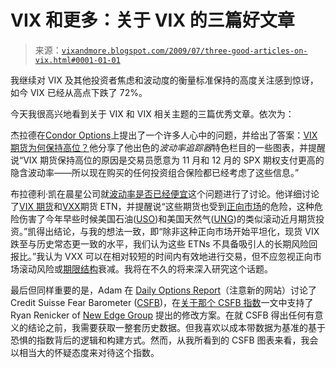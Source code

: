 <!--yml

类别：未分类

日期：2024-05-18 17:35:58

-->

# VIX 和更多：关于 VIX 的三篇好文章

> 来源：[`vixandmore.blogspot.com/2009/07/three-good-articles-on-vix.html#0001-01-01`](http://vixandmore.blogspot.com/2009/07/three-good-articles-on-vix.html#0001-01-01)

我继续对 VIX 及其他投资者焦虑和波动度的衡量标准保持的高度关注感到惊讶，如今 VIX 已经从高点下跌了 72%。

今天我很高兴地看到关于 VIX 和 VIX 相关主题的三篇优秀文章。依次为：

杰拉德在[Condor Options](http://www.condoroptions.com/)上提出了一个许多人心中的问题，并给出了答案：[VIX 期货为何保持高位？](http://www.condoroptions.com/index.php/market-commentary/why-do-vix-futures-remain-high/)他分享了他出色的*波动率追踪器*特色栏目的一些图表，并提醒说“VIX 期货保持高位的原因是交易员愿意为 11 月和 12 月的 SPX 期权支付更高的隐含波动率——所以现在购买的任何投资组合保险都已经考虑了这些信息。”

布拉德利·凯在晨星公司就[波动率是否已经便宜](http://news.morningstar.com/articlenet/article.aspx?id=301375&pgid=rss)这个问题进行了讨论。他详细讨论了[VIX 期货](http://vixandmore.blogspot.com/search/label/VIX%20futures)和[VXX](http://vixandmore.blogspot.com/search/label/VXX)期货 ETN，并提醒说“这些期货也受到[正向市场](http://vixandmore.blogspot.com/search/label/contango)的危险，这种危险伤害了今年早些时候美国石油([USO](http://vixandmore.blogspot.com/search/label/USO))和美国天然气([UNG](http://vixandmore.blogspot.com/search/label/UNG))的类似滚动近月期货投资。”凯得出结论，与我的想法一致，即“除非这种正向市场开始平坦化，现货 VIX 跌至与历史常态更一致的水平，我们认为这些 ETNs 不具备吸引人的长期风险回报比。”我认为 VXX 可以在相对较短的时间内有效地进行交易，但不应忽视正向市场滚动风险或[期限结构](http://vixandmore.blogspot.com/search/label/term%20structure)衰减。我将在不久的将来深入研究这个话题。

最后但同样重要的是，Adam 在 [Daily Options Report](http://dailyoptionsreport.com/)（注意新的网站）讨论了 Credit Suisse Fear Barometer ([CSFB](http://vixandmore.blogspot.com/search/label/CSFB))，在[关于那个 CSFB 指数](http://dailyoptionsreport.com/blog/post/about-that-csfb-index/)一文中支持了 Ryan Renicker of [New Edge Group](http://www.newedgegroup.com/web/guest/home) 提出的修改方案。在就 CSFB 得出任何有意义的结论之前，我需要获取一整套历史数据。但我喜欢以成本带数据为基准的基于恐惧的指数背后的逻辑和构建方式。然而，从我所看到的 CSFB 图表来看，我会以相当大的怀疑态度来对待这个指数。
